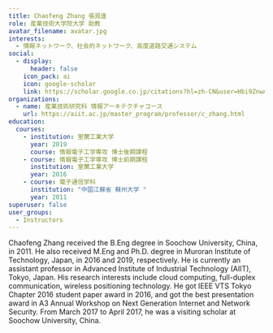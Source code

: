 ```yaml
---
title: Chaofeng Zhang 張晁逢
role: 産業技術大学院大学 助教
avatar_filename: avatar.jpg
interests:
  - 情報ネットワーク、社会的ネットワーク、高度道路交通システム
social:
  - display:
      header: false
    icon_pack: ai
    icon: google-scholar
    link: https://scholar.google.co.jp/citations?hl=zh-CN&user=Hbi9ZnwAAAAJ
organizations:
  - name: 産業技術研究科 情報アーキテクチャコース
    url: https://aiit.ac.jp/master_program/professor/c_zhang.html
education:
  courses:
    - institution: 室蘭工業大学
      year: 2019
      course: 情報電子工学専攻 博士後期課程
    - course: 情報電子工学専攻 博士前期課程
      institution: 室蘭工業大学
      year: 2016
    - course: 電子通信学科
      institution: "中国江蘇省 蘇州大学 "
      year: 2011
superuser: false
user_groups:
  - Instructors
---
```

Chaofeng Zhang received the B.Eng degree in Soochow University, China, in 2011. He also received M.Eng and Ph.D. degree in Muroran Institute of Technology, Japan, in 2016 and 2019, respectively. He is currently an assistant professor in Advanced Institute of Industrial Technology (AIIT), Tokyo, Japan. His research interests include cloud computing, full-duplex communication, wireless positioning technology. He got IEEE VTS Tokyo Chapter 2016 student paper award in 2016, and got the best presentation award in A3 Annual Workshop on Next Generation Internet and Network Security. From March 2017 to April 2017, he was a visiting scholar at Soochow University, China.